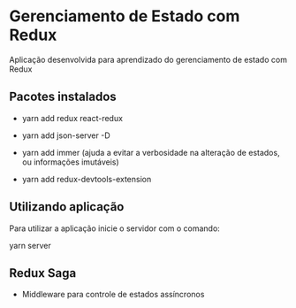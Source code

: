 # Gerenciamento de Estado com Redux

Aplicação desenvolvida para aprendizado do gerenciamento de estado com Redux

## Pacotes instalados

- yarn add redux react-redux
- yarn add json-server -D

- yarn add immer (ajuda a evitar a verbosidade na alteração de estados, ou informações imutáveis)

- yarn add redux-devtools-extension

## Utilizando aplicação

Para utilizar a aplicação inicie o servidor com o comando:

yarn server


## Redux Saga

- Middleware para controle de estados assíncronos
